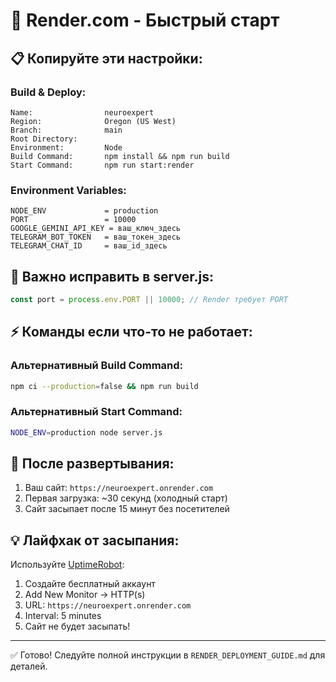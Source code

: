 # 🚀 Render.com - Быстрый старт

## 📋 Копируйте эти настройки:

### Build & Deploy:
```
Name:                neuroexpert
Region:              Oregon (US West)
Branch:              main
Root Directory:      
Environment:         Node
Build Command:       npm install && npm run build
Start Command:       npm run start:render
```

### Environment Variables:
```
NODE_ENV             = production
PORT                 = 10000
GOOGLE_GEMINI_API_KEY = ваш_ключ_здесь
TELEGRAM_BOT_TOKEN   = ваш_токен_здесь
TELEGRAM_CHAT_ID     = ваш_id_здесь
```

## 🔴 Важно исправить в server.js:

```javascript
const port = process.env.PORT || 10000; // Render требует PORT
```

## ⚡ Команды если что-то не работает:

### Альтернативный Build Command:
```bash
npm ci --production=false && npm run build
```

### Альтернативный Start Command:
```bash
NODE_ENV=production node server.js
```

## 📱 После развертывания:

1. Ваш сайт: `https://neuroexpert.onrender.com`
2. Первая загрузка: ~30 секунд (холодный старт)
3. Сайт засыпает после 15 минут без посетителей

## 💡 Лайфхак от засыпания:

Используйте [UptimeRobot](https://uptimerobot.com):
1. Создайте бесплатный аккаунт
2. Add New Monitor → HTTP(s)
3. URL: `https://neuroexpert.onrender.com`
4. Interval: 5 minutes
5. Сайт не будет засыпать!

---

✅ Готово! Следуйте полной инструкции в `RENDER_DEPLOYMENT_GUIDE.md` для деталей.